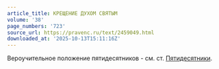 ```yaml
---
article_title: КРЕЩЕНИЕ ДУХОМ СВЯТЫМ
volume: '38'
page_numbers: '723'
source_url: https://pravenc.ru/text/2459049.html
downloaded_at: '2025-10-13T15:11:16Z'
---
```


Вероучительное положение пятидесятников - см. ст. [Пятидесятники](https://pravenc.ru/text/Пятидесятники.html).
